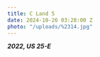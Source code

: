 ```yaml
---
title: C Land 5
date: 2024-10-26 03:28:00 Z
photo: "/uploads/%2314.jpg"
---
```


***2022, US 25-E***